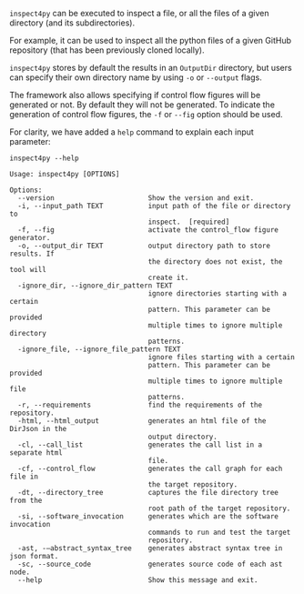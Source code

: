 `inspect4py` can be executed to inspect a file, or all the files of a given directory (and its subdirectories).

For example, it can be used to inspect all the python files of a given GitHub repository (that has been previously cloned locally).

`inspect4py` stores by default the results in an `OutputDir` directory, but users can specify their own directory name by using `-o` or `--output` flags.

The framework also allows specifying if control flow figures will be generated or not. By default they will not be generated. To indicate the generation of control flow figures, the `-f` or `--fig` option should be used.  


For clarity, we have added a `help` command to explain each input parameter:

```
inspect4py --help

Usage: inspect4py [OPTIONS]

Options:
  --version                       Show the version and exit.
  -i, --input_path TEXT           input path of the file or directory to
                                  inspect.  [required]
  -f, --fig                       activate the control_flow figure generator.
  -o, --output_dir TEXT           output directory path to store results. If
                                  the directory does not exist, the tool will
                                  create it.
  -ignore_dir, --ignore_dir_pattern TEXT
                                  ignore directories starting with a certain
                                  pattern. This parameter can be provided
                                  multiple times to ignore multiple directory
                                  patterns.
  -ignore_file, --ignore_file_pattern TEXT
                                  ignore files starting with a certain
                                  pattern. This parameter can be provided
                                  multiple times to ignore multiple file
                                  patterns.
  -r, --requirements              find the requirements of the repository.
  -html, --html_output            generates an html file of the DirJson in the
                                  output directory.
  -cl, --call_list                generates the call list in a separate html
                                  file.
  -cf, --control_flow             generates the call graph for each file in
                                  the target repository.
  -dt, --directory_tree           captures the file directory tree from the
                                  root path of the target repository.
  -si, --software_invocation      generates which are the software invocation
                                  commands to run and test the target
                                  repository.
  -ast, -—abstract_syntax_tree    generates abstract syntax tree in json format.
  -sc, --source_code              generates source code of each ast node.
  --help                          Show this message and exit.
```